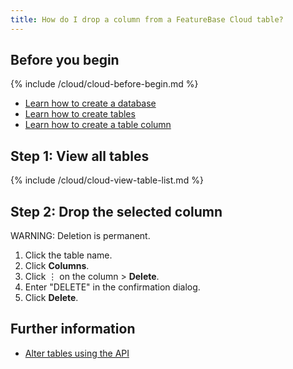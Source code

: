 ```yaml
---
title: How do I drop a column from a FeatureBase Cloud table?
---
```


## Before you begin

{% include /cloud/cloud-before-begin.md %}
* [Learn how to create a database](/cloud/cloud-databases/cloud-db-manage)
* [Learn how to create tables](/cloud/cloud-tables/cloud-table-manage)
* [Learn how to create a table column](/cloud/cloud-databases/cloud-table-add-column)

## Step 1: View all tables

{% include /cloud/cloud-view-table-list.md %}

## Step 2: Drop the selected column

WARNING: Deletion is permanent.

1. Click the table name.
2. Click **Columns**.
3. Click &#8942; on the column > **Delete**.
5. Enter "DELETE" in the confirmation dialog.
6. Click **Delete**.

## Further information

* [Alter tables using the API](/cloud/cloud-databases/db-api/cloud-table-alter-api)
